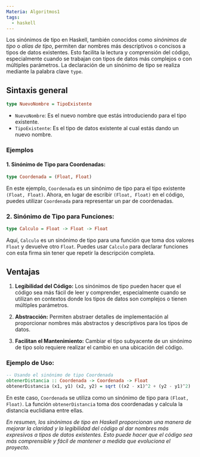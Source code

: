 ```yaml
---
Materia: Algoritmos1
tags:
  - haskell
---
```

Los sinónimos de tipo en Haskell, también conocidos como _sinónimos de tipo_ o _alias de tipo_, permiten dar nombres más descriptivos o concisos a tipos de datos existentes. Esto facilita la lectura y comprensión del código, especialmente cuando se trabajan con tipos de datos más complejos o con múltiples parámetros. La declaración de un sinónimo de tipo se realiza mediante la palabra clave `type`.
## Sintaxis general
```haskell
type NuevoNombre = TipoExistente
```
- `NuevoNombre`: Es el nuevo nombre que estás introduciendo para el tipo existente.
- `TipoExistente`: Es el tipo de datos existente al cual estás dando un nuevo nombre.
### Ejemplos
#### 1. Sinónimo de Tipo para Coordenadas:
```haskell
type Coordenada = (Float, Float)
```
En este ejemplo, `Coordenada` es un sinónimo de tipo para el tipo existente `(Float, Float)`. Ahora, en lugar de escribir `(Float, Float)` en el código, puedes utilizar `Coordenada` para representar un par de coordenadas.
### 2. Sinónimo de Tipo para Funciones:
```haskell
type Calculo = Float -> Float -> Float
```
Aquí, `Calculo` es un sinónimo de tipo para una función que toma dos valores `Float` y devuelve otro `Float`. Puedes usar `Calculo` para declarar funciones con esta firma sin tener que repetir la descripción completa.

## Ventajas
1. **Legibilidad del Código:** Los sinónimos de tipo pueden hacer que el código sea más fácil de leer y comprender, especialmente cuando se utilizan en contextos donde los tipos de datos son complejos o tienen múltiples parámetros.
    
2. **Abstracción:** Permiten abstraer detalles de implementación al proporcionar nombres más abstractos y descriptivos para los tipos de datos.
    
3. **Facilitan el Mantenimiento:** Cambiar el tipo subyacente de un sinónimo de tipo solo requiere realizar el cambio en una ubicación del código.

### Ejemplo de Uso:
```haskell
-- Usando el sinónimo de tipo Coordenada
obtenerDistancia :: Coordenada -> Coordenada -> Float
obtenerDistancia (x1, y1) (x2, y2) = sqrt ((x2 - x1)^2 + (y2 - y1)^2)
```
En este caso, `Coordenada` se utiliza como un sinónimo de tipo para `(Float, Float)`. La función `obtenerDistancia` toma dos coordenadas y calcula la distancia euclidiana entre ellas.

*En resumen, los sinónimos de tipo en Haskell proporcionan una manera de mejorar la claridad y la legibilidad del código al dar nombres más expresivos a tipos de datos existentes. Esto puede hacer que el código sea más comprensible y fácil de mantener a medida que evoluciona el proyecto.*